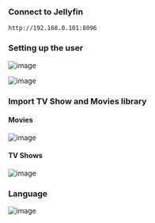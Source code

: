 ### Connect to Jellyfin
```
http://192.168.0.101:8096
```

### Setting up the user

![image](https://github.com/user-attachments/assets/8152428f-6661-4dc7-b8a4-dc4c35b85ef8)

![image](https://github.com/user-attachments/assets/1a36766e-1ed3-4584-bf49-e164564117c0)

### Import TV Show and Movies library
#### Movies

![image](https://github.com/user-attachments/assets/92628b64-1366-4817-bcac-a68c758fb214)

#### TV Shows

![image](https://github.com/user-attachments/assets/fb86c473-6744-4b60-82bc-33e5a96a7496)

### Language

![image](https://github.com/user-attachments/assets/b36afc4c-fc79-4ae4-9d90-bdd449979797)


